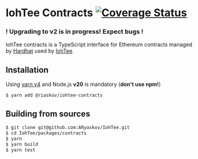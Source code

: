 # IohTee Contracts [![Coverage Status][coveralls-img]][coveralls]

[coveralls]: https://coveralls.io/github/machinomy/machinomy-contracts?branch=master
[coveralls-img]: https://coveralls.io/repos/github/machinomy/machinomy-contracts/badge.svg?branch=master

### ! Upgrading to v2 is in progress! Expect bugs ! 

IohTee contracts is a TypeScript interface for Ethereum contracts managed by [Hardhat](https://github.com/NomicFoundation/hardhat) used by [IohTee](https://github.com/ARyaskov/IohTee/tree/master/packages/iohtee).

## Installation

Using [yarn v4](https://yarnpkg.com/blog/release/4.0) and Node.js **v20** is mandatory (**don't use npm!**)

    $ yarn add @riaskov/iohtee-contracts

## Building from sources

```bash
$ git clone git@github.com:ARyaskov/IohTee.git
$ cd IohTee/packages/contracts
$ yarn
$ yarn build
$ yarn test
```
